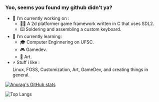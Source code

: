 ### Yoo, seems you found my github didn't ya?

- 🔭 I’m currently working on : <br>
  - 🏃‍➡️ A 2d platformer game framework written in C that uses SDL2.<br>
  - ⌨️ Soldering and assembling a custom keyboard.<br>
- 🌱 I’m currently learning:
  - 🎓 Computer Enginnering on UFSC.<br> 
  - 🎮 Gamedev.<br>
  - 🎨 Art.<br>
- ⚡ Stuff i like : <br>
  Linux, FOSS, Customization, Art, GameDev, and creating things in general.

[![Anurag's GitHub stats](https://github-readme-stats.vercel.app/api?username=MayonnaiseTraveler&show_icons=true&count_private=true&theme=merko)](https://github.com/anuraghazra/github-readme-stats)

![Top Langs](https://github-readme-stats.vercel.app/api/top-langs/?username=MayonnaiseTraveler&count_private=true&theme=merko&exclude_repo=dotfiles,study,angulartest,github-slideshow&langs_count=10)
